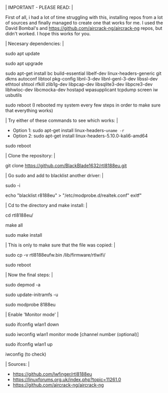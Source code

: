 


| IMPORTANT - PLEASE READ: |

First of all, i had a lot of time struggling with this, installing repos from a lot of sources and finally managed to create one that works for me.
I used the David Bombal's and https://github.com/aircrack-ng/aircrack-ng repos, but didn't worked. I hope this works for you.



| Necesary dependencies: |

sudo apt update

sudo apt upgrade

sudo apt-get install bc build-essential libelf-dev linux-headers-generic git dkms autoconf libtool pkg-config libnl-3-dev libnl-genl-3-dev libssl-dev ethtool shtool rfkill zlib1g-dev libpcap-dev libsqlite3-dev libpcre3-dev libhwloc-dev libcmocka-dev hostapd wpasupplicant tcpdump screen iw usbutils

sudo reboot (I rebooted my system every few steps in order to make sure that everything works)


| Try either of these commands to see which works: |

* Option 1: sudo apt-get install linux-headers-`uname -r`
* Option 2: sudo apt-get install linux-headers-5.10.0-kali6-amd64

sudo reboot


| Clone the repository: |

git clone https://github.com/BlackBlade1632/rtl8188eu.git


| Go sudo and add to blacklist another driver: |

sudo -i

echo "blacklist r8188eu" > "/etc/modprobe.d/realtek.conf"
exitf"


| Cd to the directory and make install: |

cd rtl8188eu/

make all

sudo make install


| This is only to make sure that the file was copied: |

sudo cp -v rtl8188eufw.bin /lib/firmware/rtlwifi/

sudo reboot


| Now the final steps: |

sudo depmod -a

sudo update-initramfs -u

sudo modprobe 8188eu


| Enable 'Monitor mode' |

sudo ifconfig wlan1 down

sudo iwconfig wlan1 monitor mode [channel number (optional)]

sudo ifconfig wlan1 up

iwconfig (to check)

| Sources: |

* https://github.com/lwfinger/rtl8188eu 
* https://linuxforums.org.uk/index.php?topic=11261.0
* https://github.com/aircrack-ng/aircrack-ng
